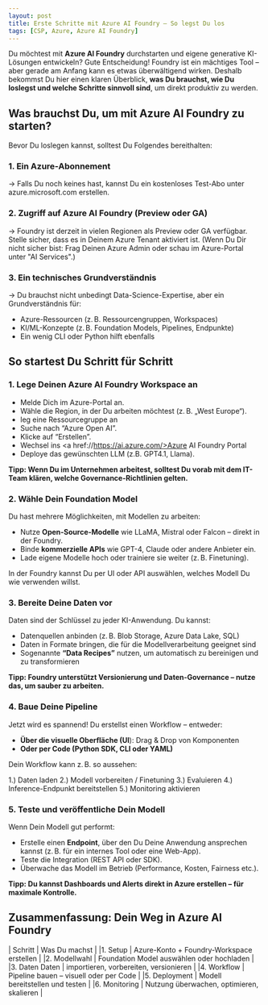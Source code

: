 ```yaml
---
layout: post
title: Erste Schritte mit Azure AI Foundry – So legst Du los
tags: [CSP, Azure, Azure AI Foundry]
---
```


Du möchtest mit **Azure AI Foundry** durchstarten und eigene generative KI-Lösungen entwickeln? Gute Entscheidung! Foundry ist ein mächtiges Tool – aber gerade am Anfang kann es etwas überwältigend wirken. Deshalb bekommst Du hier einen klaren Überblick, **was Du brauchst, wie Du loslegst und welche Schritte sinnvoll sind**, um direkt produktiv zu werden.

## Was brauchst Du, um mit Azure AI Foundry zu starten?
Bevor Du loslegen kannst, solltest Du Folgendes bereithalten:

### 1. Ein Azure-Abonnement
→ Falls Du noch keines hast, kannst Du ein kostenloses Test-Abo unter azure.microsoft.com erstellen.

### 2. Zugriff auf Azure AI Foundry (Preview oder GA)
→ Foundry ist derzeit in vielen Regionen als Preview oder GA verfügbar. Stelle sicher, dass es in Deinem Azure Tenant aktiviert ist. (Wenn Du Dir nicht sicher bist: Frag Deinen Azure Admin oder schau im Azure-Portal unter "AI Services".)

### 3. Ein technisches Grundverständnis
→ Du brauchst nicht unbedingt Data-Science-Expertise, aber ein Grundverständnis für:

- Azure-Ressourcen (z. B. Ressourcengruppen, Workspaces)
- KI/ML-Konzepte (z. B. Foundation Models, Pipelines, Endpunkte)
- Ein wenig CLI oder Python hilft ebenfalls

## So startest Du Schritt für Schritt
### 1. Lege Deinen Azure AI Foundry Workspace an
- Melde Dich im Azure-Portal an.
- Wähle die Region, in der Du arbeiten möchtest (z. B. „West Europe“).
- leg eine Ressourcegruppe an
- Suche nach “Azure Open AI”.
- Klicke auf “Erstellen”.
- Wechsel ins <a href://https://ai.azure.com/>Azure AI Foundry Portal</a>
- Deploye das gewünschten LLM (z.B. GPT4.1, Llama).

**Tipp: Wenn Du im Unternehmen arbeitest, solltest Du vorab mit dem IT-Team klären, welche Governance-Richtlinien gelten.**

### 2. Wähle Dein Foundation Model
Du hast mehrere Möglichkeiten, mit Modellen zu arbeiten:

- Nutze **Open-Source-Modelle** wie LLaMA, Mistral oder Falcon – direkt in der Foundry.
- Binde **kommerzielle APIs** wie GPT-4, Claude oder andere Anbieter ein.
- Lade eigene Modelle hoch oder trainiere sie weiter (z. B. Finetuning).

In der Foundry kannst Du per UI oder API auswählen, welches Modell Du wie verwenden willst.

### 3. Bereite Deine Daten vor
Daten sind der Schlüssel zu jeder KI-Anwendung. Du kannst:

- Datenquellen anbinden (z. B. Blob Storage, Azure Data Lake, SQL)
- Daten in Formate bringen, die für die Modellverarbeitung geeignet sind
- Sogenannte **“Data Recipes”** nutzen, um automatisch zu bereinigen und zu transformieren

**Tipp: Foundry unterstützt Versionierung und Daten-Governance – nutze das, um sauber zu arbeiten.**

### 4. Baue Deine Pipeline
Jetzt wird es spannend! Du erstellst einen Workflow – entweder:

- **Über die visuelle Oberfläche (UI**): Drag & Drop von Komponenten
- **Oder per Code (Python SDK, CLI oder YAML)**

Dein Workflow kann z. B. so aussehen:

1.) Daten laden
2.) Modell vorbereiten / Finetuning
3.) Evaluieren
4.) Inference-Endpunkt bereitstellen
5.) Monitoring aktivieren

### 5. Teste und veröffentliche Dein Modell
Wenn Dein Modell gut performt:

- Erstelle einen **Endpoint**, über den Du Deine Anwendung ansprechen kannst (z. B. für ein internes Tool oder eine Web-App).
- Teste die Integration (REST API oder SDK).
- Überwache das Modell im Betrieb (Performance, Kosten, Fairness etc.).

**Tipp: Du kannst Dashboards und Alerts direkt in Azure erstellen – für maximale Kontrolle.**

## Zusammenfassung: Dein Weg in Azure AI Foundry
| Schritt |	Was Du machst |
|1. Setup |	Azure-Konto + Foundry-Workspace erstellen |
|2. Modellwahl |	Foundation Model auswählen oder hochladen |
|3. Daten	Daten | importieren, vorbereiten, versionieren |
|4. Workflow |	Pipeline bauen – visuell oder per Code |
|5. Deployment |	Modell bereitstellen und testen |
|6. Monitoring |	Nutzung überwachen, optimieren, skalieren |
